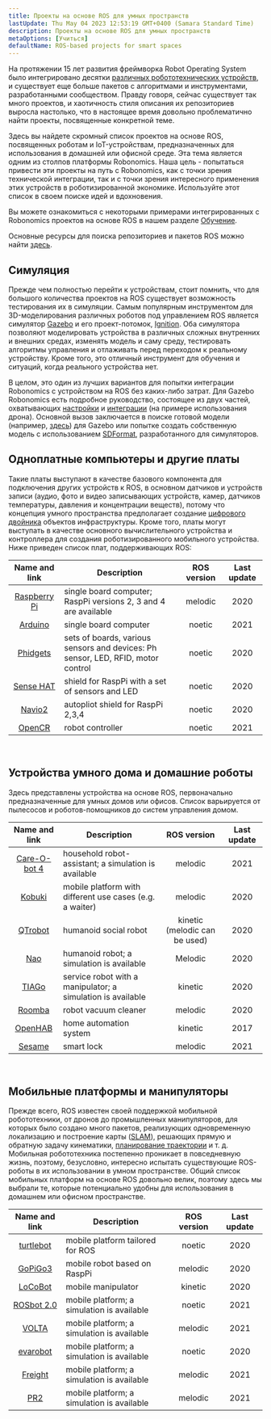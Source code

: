 ```yaml
---
title: Проекты на основе ROS для умных пространств
lastUpdate: Thu May 04 2023 12:53:19 GMT+0400 (Samara Standard Time)
description: Проекты на основе ROS для умных пространств
metaOptions: [Учиться]
defaultName: ROS-based projects for smart spaces
---
```


На протяжении 15 лет развития фреймворка Robot Operating System было интегрировано десятки [различных робототехнических устройств](https://robots.ros.org/), и существует еще больше пакетов с алгоритмами и инструментами, разработанными сообществом. Правду говоря, сейчас существует так много проектов, и хаотичность стиля описания их репозиториев выросла настолько, что в настоящее время довольно проблематично найти проекты, посвященные конкретной теме. 

Здесь вы найдете скромный список проектов на основе ROS, посвященных роботам и IoT-устройствам, предназначенных для использования в домашней или офисной среде. Эта тема является одним из столпов платформы Robonomics. Наша цель - попытаться привести эти проекты на путь с Robonomics, как с точки зрения технической интеграции, так и с точки зрения интересного применения этих устройств в роботизированной экономике. Используйте этот список в своем поиске идей и вдохновения.

Вы можете ознакомиться с некоторыми примерами интегрированных с Robonomics проектов на основе ROS в нашем разделе [Обучение](/learn).

<!-- На данный момент (**апрель 2021 года**), Robonomics ориентирован на версии ROS **Melodic** и **Noetic**. Старые версии также могут работать, но может потребоваться дополнительная работа по интеграции. В будущем будет добавлена поддержка версии ROS 2. -->

Основные ресурсы для поиска репозиториев и пакетов ROS можно найти [здесь](https://index.ros.org/).

## Симуляция

Прежде чем полностью перейти к устройствам, стоит помнить, что для большого количества проектов на ROS существует возможность тестирования их в симуляции. Самым популярным инструментом для 3D-моделирования различных роботов под управлением ROS является симулятор [Gazebo](http://gazebosim.org/) и его проект-потомок, [Ignition](https://index.ros.org/r/ros_ign/). Оба симулятора позволяют моделировать устройства в различных сложных внутренних и внешних средах, изменять модель и саму среду, тестировать алгоритмы управления и отлаживать перед переходом к реальному устройству. Кроме того, это отличный инструмент для обучения и ситуаций, когда реального устройства нет.

В целом, это один из лучших вариантов для попытки интеграции Robonomics с устройством на ROS без каких-либо затрат. Для Gazebo Robonomics есть подробное руководство, состоящее из двух частей, охватывающих [настройки](https://wiki.robonomics.network/docs/en/connect-any-ros-compatible-robot-under-robonomics-parachain-control-1/) и [интеграции](https://wiki.robonomics.network/docs/en/connect-any-ros-compatible-robot-under-robonomics-parachain-control-2/) (на примере использования дрона). Основной вызов заключается в поиске готовой модели (например, [здесь](https://github.com/osrf/gazebo_models)) для Gazebo или попытке создать собственную модель с использованием [SDFormat](http://sdformat.org/), разработанного для симуляторов. 

## Одноплатные компьютеры и другие платы

Такие платы выступают в качестве базового компонента для подключения других устройств к ROS, в основном датчиков и устройств записи (аудио, фото и видео записывающих устройств, камер, датчиков температуры, давления и концентрации веществ), потому что концепция умного пространства предполагает создание [цифрового двойника](https://gateway.pinata.cloud/ipfs/QmNNdLG3vuTsJtZtNByWaDTKRYPcBZSZcsJ1FY6rTYCixQ/Robonomics_keypoint_March_2021.pdf) объектов инфраструктуры. Кроме того, платы могут выступать в качестве основного вычислительного устройства и контроллера для создания роботизированного мобильного устройства. Ниже приведен список плат, поддерживающих ROS:

| Name and link                                                                                         |                                    Description                                  | ROS version | Last update |
|:-----------------------------------------------------------------------------------------------------:|---------------------------------------------------------------------------------|:-----------:|:-----------:|
|  [Raspberry Pi](http://wiki.ros.org/ROSberryPi/Installing%20ROS%20Melodic%20on%20the%20Raspberry%20Pi)| single board computer; RaspPi versions 2, 3 and 4 are available                 |   melodic   |     2020    |
|    [Arduino](http://wiki.ros.org/rosserial_arduino)                                                   | single board computer                                                           |    noetic   |     2021    |
|    [Phidgets](http://wiki.ros.org/phidgets)                                                           | sets of boards, various sensors and devices: Ph sensor, LED, RFID, motor control|    noetic   |     2020    |
|   [Sense HAT](https://wiki.ros.org/sensehat_ros)                                                      | shield for RaspPi with a set of sensors and LED                                 |    noetic   |     2020    |
|     [Navio2](https://navio2.emlid.com/)                                                               | autopliot shield for RaspPi 2,3,4                                               |    noetic   |     2020    |
|     [OpenCR](http://wiki.ros.org/opencr)                                                              | robot controller                                                                |    noetic   |     2021    |

<br/>

## Устройства умного дома и домашние роботы

Здесь представлены устройства на основе ROS, первоначально предназначенные для умных домов или офисов. Список варьируется от пылесосов и роботов-помощников до систем управления домом.

| Name and link                                             | Description                                                 |          ROS version          | Last update |
|:---------------------------------------------------------:|-------------------------------------------------------------|:-----------------------------:|:-----------:|
|  [Care-O-bot 4](http://wiki.ros.org/care-o-bot)           | household robot-assistant; a simulation is available        |            melodic            |     2021    |
|     [Kobuki](http://wiki.ros.org/kobuki)                  | mobile platform with different use cases (e.g. a waiter)    |            melodic            |     2020    |
|    [QTrobot](http://wiki.ros.org/Robots/qtrobot)          | humanoid social robot                                       | kinetic (melodic can be used) |     2020    |
|      [Nao](http://wiki.ros.org/nao)                       | humanoid robot; a simulation is available                   |            Melodic            |     2020    |
|     [TIAGo](http://wiki.ros.org/Robots/TIAGo)             | service robot with a manipulator; a simulation is available |            kinetic            |     2020    |
|     [Roomba](https://github.com/AutonomyLab/create_robot) | robot vacuum cleaner                                        |            melodic            |     2020    |
|    [OpenHAB](http://wiki.ros.org/iot_bridge)              | home automation system                                      |            kinetic            |     2017    |
|     [Sesame](https://index.ros.org/p/sesame_ros/)         | smart lock                                                  |            melodic            |     2021    |

<br/>

## Мобильные платформы и манипуляторы

Прежде всего, ROS известен своей поддержкой мобильной робототехники, от дронов до промышленных манипуляторов, для которых было создано много пакетов, реализующих одновременную локализацию и построение карты ([SLAM](http://wiki.ros.org/rtabmap_ros)), решающих прямую и обратную задачу кинематики, [планирование траектории](https://moveit.ros.org/) и т. д. Мобильная робототехника постепенно проникает в повседневную жизнь, поэтому, безусловно, интересно испытать существующие ROS-роботы в их использовании в умном пространстве. Общий список мобильных платформ на основе ROS довольно велик, поэтому здесь мы выбрали те, которые потенциально удобны для использования в домашнем или офисном пространстве. 

| Name and link                                             | Description                                | ROS version | Last update |
|:---------------------------------------------------------:|--------------------------------------------|:-----------:|:-----------:|
|   [turtlebot](http://wiki.ros.org/turtlebot3)             | mobile platform tailored for ROS           |    noetic   |     2020    |
|    [GoPiGo3](http://wiki.ros.org/Robots/gopigo3)          | mobile robot based on RaspPi               |   melodic   |     2020    |
|    [LoCoBot](http://wiki.ros.org/locobot)                 | mobile manipulator                         |   kinetic   |     2020    |
|   [ROSbot 2.0](http://wiki.ros.org/Robots/ROSbot-2.0)     | mobile platform; a simulation is available |    noetic   |     2021    |
|     [VOLTA](http://wiki.ros.org/Robots/Volta)             | mobile platform; a simulation is available |   melodic   |     2021    |
|    [evarobot](http://wiki.ros.org/Robots/evarobot)        | mobile platform; a simulation is available |    noetic   |     2020    |
|    [Freight](http://wiki.ros.org/Robots/freight)          | mobile platform; a simulation is available |   melodic   |     2021    |
|      [PR2](http://wiki.ros.org/Robots/PR2)                | mobile platform; a simulation is available |   melodic   |     2021    |